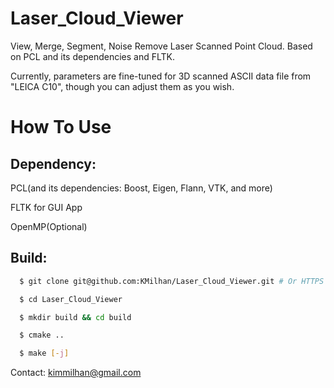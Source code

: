 Laser_Cloud_Viewer
==================

View, Merge, Segment, Noise Remove Laser Scanned Point Cloud. Based on PCL and its dependencies and FLTK.

Currently, parameters are fine-tuned for 3D scanned ASCII data file from "LEICA C10", though you can adjust them as you wish.

How To Use
==========
Dependency:
-----------
PCL(and its dependencies: Boost, Eigen, Flann, VTK, and more)

FLTK for GUI App

OpenMP(Optional)

Build:
------
```bash
  $ git clone git@github.com:KMilhan/Laser_Cloud_Viewer.git # Or HTTPS protocol if you wish
```
```bash
  $ cd Laser_Cloud_Viewer

  $ mkdir build && cd build

  $ cmake ..

  $ make [-j]
```


Contact: kimmilhan@gmail.com
